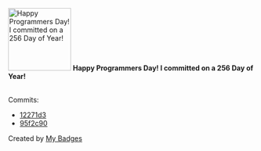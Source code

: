 <img src="https://my-badges.github.io/my-badges/programmers-day.png" alt="Happy Programmers Day! I committed on a 256 Day of Year!" title="Happy Programmers Day! I committed on a 256 Day of Year!" width="128">
<strong>Happy Programmers Day! I committed on a 256 Day of Year!</strong>
<br><br>

Commits:

- <a href="https://github.com/p0dalirius/RDWAtool/commit/12271d33ca4a00e7dfc6b7c065ebbe063af3d53f">12271d3</a>
- <a href="https://github.com/p0dalirius/RDWAtool/commit/95f2c901b1da0268e3b9f625f797c2bbea4dac66">95f2c90</a>


Created by <a href="https://github.com/my-badges/my-badges">My Badges</a>